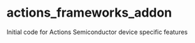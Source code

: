 actions_frameworks_addon
========================

Initial code for Actions Semiconductor device specific features
